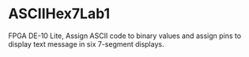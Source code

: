 # ASCIIHex7Lab1
FPGA DE-10 Lite, Assign ASCII code to binary values and assign pins to display text message in six 7-segment displays.
